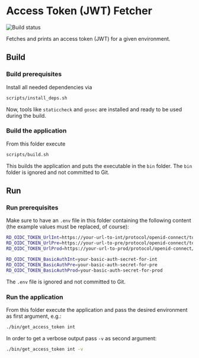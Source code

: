# Access Token (JWT) Fetcher

![Build status](https://github.com/tztz/get_access_token/actions/workflows/build.yml/badge.svg)

Fetches and prints an access token (JWT) for a given environment.

## Build

### Build prerequisites

Install all needed dependencies via

```bash
scripts/install_deps.sh
```

Now, tools like `staticcheck` and `gosec` are installed and ready to be used during the build.

### Build the application

From this folder execute

```bash
scripts/build.sh
```

This builds the application and puts the executable in the `bin` folder.
The `bin` folder is ignored and not committed to Git.

## Run

### Run prerequisites

Make sure to have an `.env` file in this folder containing the following content (the example values must be replaced, of course):

```bash
RD_OIDC_TOKEN_UrlInt=https://your-url-to-int/protocol/openid-connect/token
RD_OIDC_TOKEN_UrlPre=https://your-url-to-pre/protocol/openid-connect/token
RD_OIDC_TOKEN_UrlProd=https://your-url-to-prod/protocol/openid-connect/token

RD_OIDC_TOKEN_BasicAuthInt=your-basic-auth-secret-for-int
RD_OIDC_TOKEN_BasicAuthPre=your-basic-auth-secret-for-pre
RD_OIDC_TOKEN_BasicAuthProd=your-basic-auth-secret-for-prod
```

The `.env` file is ignored and not committed to Git.

### Run the application

From this folder execute the application and pass the desired environment as first argument, e.g.:

```bash
./bin/get_access_token int
```

In order to get a verbose output pass `-v` as second argument:

```bash
./bin/get_access_token int -v
```
